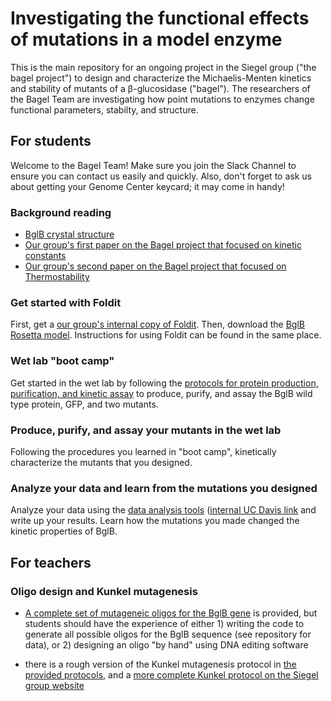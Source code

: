 # Investigating the functional effects of mutations in a model enzyme 

This is the main repository for an ongoing project in the Siegel group ("the bagel project") to design and characterize the Michaelis-Menten kinetics and stability of mutants of a β-glucosidase ("bagel"). The researchers of the Bagel Team are investigating how point mutations to enzymes change functional parameters, stabilty, and structure. 

## For students

Welcome to the Bagel Team! Make sure you join the Slack Channel to ensure you can contact us easily and quickly. Also, don't forget to ask us about getting your Genome Center keycard; it may come in handy!

### Background reading 

+ [BglB crystal structure](http://www.sciencedirect.com/science/article/pii/S0022283607007413)
+ [Our group's first paper on the Bagel project that focused on kinetic constants](http://journals.plos.org/plosone/article?id=10.1371%2Fjournal.pone.0147596)
+ [Our group's second paper on the Bagel project that focused on Thermostability](http://journals.plos.org/plosone/article?id=10.1371/journal.pone.0176255)

### Get started with Foldit

First, get a [our group's internal copy of Foldit](http://fold.it/dist/internal/build/). Then, download the [BglB Rosetta model](http://github.com/rwcaster1/Bagel-Foldit). Instructions for using Foldit can be found in the same place. 

### Wet lab "boot camp"

Get started in the wet lab by following the [protocols for protein production, purification, and kinetic assay](http://github.com/rwcaster1/Bagel-Protocol) to produce, purify, and assay the BglB wild type protein, GFP, and two mutants. 

### Produce, purify, and assay your mutants in the wet lab

Following the procedures you learned in "boot camp", kinetically characterize the mutants that you designed. 

### Analyze your data and learn from the mutations you designed

Analyze your data using the [data analysis tools](http://github.com/rwcaster1/Bagel-fitter) ([internal UC Davis link](http://bagel.genomecenter.ucdavis.edu) and write up your results. Learn how the mutations you made changed the kinetic properties of BglB. 

## For teachers 

### Oligo design and Kunkel mutagenesis

+ [A complete set of mutageneic oligos for the BglB gene](http://github.com/rwcaster1/Bagel-orders) is provided, but students should have the experience of either 1) writing the code to generate all possible oligos for the BglB sequence (see repository for data), or 2) designing an oligo "by hand" using DNA editing software 

+ there is a rough version of the Kunkel mutagenesis protocol in [the provided protocols](http://github.com/rwcaster1/Bagel-Protocol), and a [more complete Kunkel protocol on the Siegel group website](https://drive.google.com/drive/folders/0B3zIXvOOrmpqcEM5WWRadThsVUE)

